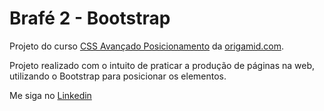 ﻿# Brafé 2 - Bootstrap

Projeto do curso <a href="https://www.origamid.com/curso/css-avancado-posicionamento/">CSS Avançado Posicionamento</a> da <a href="https://www.origamid.com/">origamid.com</a>.

Projeto realizado com o intuito de praticar a produção de páginas na web, utilizando o Bootstrap para posicionar os elementos.

Me siga no <a href="https://www.linkedin.com/in/jose-de-souza/">Linkedin</a>